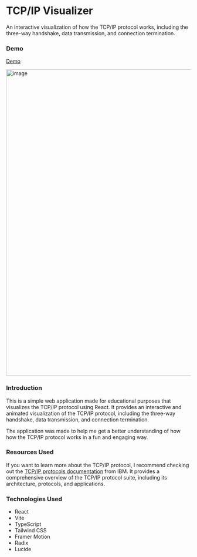 # TCP/IP Visualizer

An interactive visualization of how the TCP/IP protocol works, including the three-way handshake, data transmission, and connection termination.

### Demo

[Demo](https://tcp-ip-visualizer.vercel.app/)

<img width="835" alt="image" src="https://github.com/user-attachments/assets/0a816352-12cd-4dad-b6e0-c51cabe27087" />

### Introduction

This is a simple web application made for educational purposes that visualizes the TCP/IP protocol using React. It provides an interactive and animated visualization of the TCP/IP protocol, including the three-way handshake, data transmission, and connection termination.

The application was made to help me get a better understanding of how how the TCP/IP protocol works in a fun and engaging way.

### Resources Used

If you want to learn more about the TCP/IP protocol, I recommend checking out the [TCP/IP protocols documentation](https://www.ibm.com/docs/en/aix/7.2.0?topic=protocol-tcpip-protocols) from IBM. It provides a comprehensive overview of the TCP/IP protocol suite, including its architecture, protocols, and applications.

### Technologies Used

- React
- Vite
- TypeScript
- Tailwind CSS
- Framer Motion
- Radix
- Lucide
